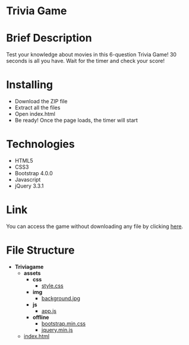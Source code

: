# Trivia Game

# Brief Description

Test your knowledge about movies in this 6-question Trivia Game! 30 seconds is all you have. Wait for the timer and check your score!

# Installing

* Download the ZIP file
* Extract all the files
* Open index.html
* Be ready! Once the page loads, the timer will start 

# Technologies

* HTML5
* CSS3
* Bootstrap 4.0.0
* Javascript
* jQuery 3.3.1

# Link

You can access the game without downloading any file by clicking [here](https://gustavogibo.github.io/Triviagame/).

# File Structure

- __Triviagame__
  - __assets__
    - __css__
      - [style.css](Triviagame/assets/css/style.css)
    - __img__
      - [background.jpg](Triviagame/assets/img/background.jpg)
    - __js__
      - [app.js](Triviagame/assets/js/app.js)
    - __offline__
      - [bootstrap.min.css](Triviagame/assets/offline/bootstrap.min.css)
      - [jquery.min.js](Triviagame/assets/offline/jquery.min.js)
  - [index.html](Triviagame/index.html)



#
